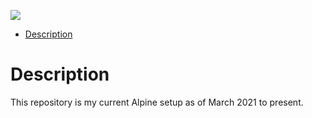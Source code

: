 ![](https://alpinelinux.org/alpinelinux-logo.svg)

- [Description](#description)

# Description
This repository is my current Alpine setup as of March 2021 to present.
